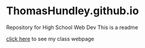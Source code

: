 # ThomasHundley.github.io
Repository for High School Web Dev
This is a readme

[click here](http://ThomasHundley.github.io/WPD/sub1) to see my class webpage
